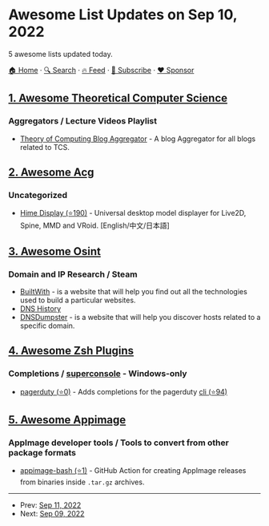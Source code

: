 # Awesome List Updates on Sep 10, 2022

5 awesome lists updated today.

[🏠 Home](/README.md) · [🔍 Search](https://www.trackawesomelist.com/search/) · [🔥 Feed](https://www.trackawesomelist.com/rss.xml) · [📮 Subscribe](https://trackawesomelist.us17.list-manage.com/subscribe?u=d2f0117aa829c83a63ec63c2f&id=36a103854c) · [❤️  Sponsor](https://github.com/sponsors/theowenyoung)



## [1. Awesome Theoretical Computer Science](/content/mostafatouny/awesome-theoretical-computer-science/README.md)

### Aggregators / Lecture Videos Playlist

*   [Theory of Computing Blog Aggregator](https://theory.report/) - A blog Aggregator for all blogs related to TCS.

## [2. Awesome Acg](/content/soruly/awesome-acg/README.md)

### Uncategorized

*   [Hime Display (⭐190)](https://github.com/TSKI433/hime-display) - Universal desktop model displayer for Live2D, Spine, MMD and VRoid. \[English/中文/日本語]

## [3. Awesome Osint](/content/jivoi/awesome-osint/README.md)

### Domain and IP Research / Steam

*   [BuiltWith](http://builtwith.com) - is a website that will help you find out all the technologies used to build a particular websites.
*   [DNS History](https://completedns.com/dns-history/)
*   [DNSDumpster](https://dnsdumpster.com) - is a website that will help you discover hosts related to a specific domain.

## [4. Awesome Zsh Plugins](/content/unixorn/awesome-zsh-plugins/README.md)

### Completions / [superconsole](https://github.com/alexchmykhalo/superconsole) - Windows-only

*   [pagerduty (⭐0)](https://github.com/jedelson-pagerduty/pagerduty-omz-plugin) - Adds completions for the pagerduty [cli (⭐94)](https://github.com/martindstone/pagerduty-cli)

## [5. Awesome Appimage](/content/AppImageCommunity/awesome-appimage/README.md)

### AppImage developer tools / Tools to convert from other package formats

*   [appimage-bash (⭐1)](https://github.com/valicm/appimage-bash) - GitHub Action for creating AppImage releases from binaries inside `.tar.gz` archives.

---

- Prev: [Sep 11, 2022](/content/2022/09/11/README.md)
- Next: [Sep 09, 2022](/content/2022/09/09/README.md)